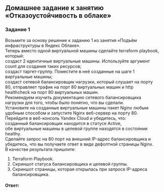 ## Домашнее задание к занятию «Отказоустойчивость в облаке»  

### Задание 1  
Возьмите за основу решение к заданию 1 из занятия «Подъём инфраструктуры в Яндекс Облаке».  
Теперь вместо одной виртуальной машины сделайте terraform playbook, который:  
создаст 2 идентичные виртуальные машины. Используйте аргумент count для создания таких ресурсов;  
создаст таргет-группу. Поместите в неё созданные на шаге 1 виртуальные машины;  
создаст сетевой балансировщик нагрузки, который слушает на порту 80, отправляет трафик на порт 80 виртуальных машин и http healthcheck на порт 80 виртуальных машин.  
Рекомендуем изучить документацию сетевого балансировщика нагрузки для того, чтобы было понятно, что вы сделали.  
Установите на созданные виртуальные машины пакет Nginx любым удобным способом и запустите Nginx веб-сервер на порту 80. 
Перейдите в веб-консоль Yandex Cloud и убедитесь, что:  
созданный балансировщик находится в статусе Active,  
обе виртуальные машины в целевой группе находятся в состоянии healthy.  
Сделайте запрос на 80 порт на внешний IP-адрес балансировщика и убедитесь, что вы получаете ответ в виде дефолтной страницы Nginx.  
В качестве результата пришлите:  
1. Terraform Playbook.  
2. Скриншот статуса балансировщика и целевой группы.  
3. Скриншот страницы, которая открылась при запросе IP-адреса балансировщика.  

#### Ответ:  

